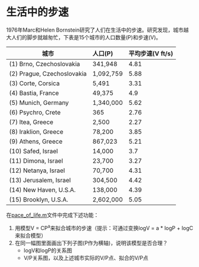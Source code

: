 # 生活中的步速

1976年Marc和Helen Bornstein研究了人们在生活中的步速。研究发现，城市越大人们的脚步就越匆忙，下表是15个城市的人口数量(P)和步速(V)。 

| 城市                       | 人口(P)   | 平均步速(V ft/s) |
|----------------------------|:----------|:-----------------|
| (1) Brno, Czechoslovakia   | 341,948   | 4.81             |
| (2) Prague, Czechoslovakia | 1,092,759 | 5.88             |
| (3) Corte, Corsica         | 5,491     | 3.31             |
| (4) Bastia, France         | 49,375    | 4.9              |
| (5) Munich, Germany        | 1,340,000 | 5.62             |
| (6) Psychro, Crete         | 365       | 2.76             |
| (7) Itea, Greece           | 2,500     | 2.27             |
| (8) Iraklion, Greece       | 78,200    | 3.85             |
| (9) Athens, Greece         | 867,023   | 5.21             |
| (10) Safed, Israel         | 14,000    | 3.7              |
| (11) Dimona, Israel        | 23,700    | 3.27             |
| (12) Netanya, Israel       | 70,700    | 4.31             |
| (13) Jerusalem, Israel     | 304,500   | 4.42             |
| (14) New Haven, U.S.A.     | 138,000   | 4.39             |
| (15) Brooklyn, U.S.A.      | 2,602,000 | 5.05             |

在[pace_of_life.m](./pace_of_life.m)文件中完成下述功能：

1. 用模型V = CP<sup>a</sup>来拟合城市的步速（提示：可通过变换logV = a * logP + logC来拟合模型）
2. 在同一幅图里面画出下列子图(P作为横轴)，说明该模型是否合理？
    - logV和logP的关系图
    - V/P关系图，以及上述城市实际的V/P点、拟合的V/P点